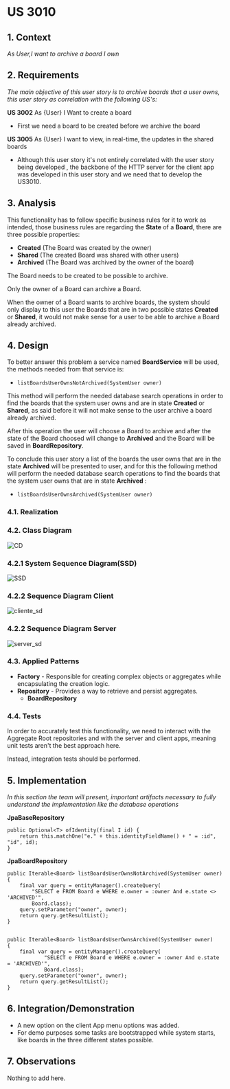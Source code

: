 # US 3010

## 1. Context

*As User,I want to archive a board I own*

## 2. Requirements

*The main objective of this user story is to archive boards that a user owns, this user story as correlation with the following US's:*

**US 3002** As {User} I Want to create a board

- First we need a board to be created before we archive the board

**US 3005** As {User} I want to view, in real-time, the updates in the shared boards

- Although this user story it's not entirely correlated with the user story being developed , 
    the backbone of the HTTP server for the client app was developed in this user story and we need that to develop the US3010. 



## 3. Analysis

This functionality has to follow specific business rules for it to work as intended, those business rules are regarding the 
**State** of a **Board**, there are three possible properties:

- **Created** (The Board was created by the owner)
- **Shared** (The created Board was shared with other users)
- **Archived** (The Board was archived by the owner of the board)

The Board needs to be created to be possible to archive.

Only the owner of a Board can archive a Board.

When the owner of a Board wants to archive boards, the system should only display to this user
the Boards that are in two possible states **Created**  or **Shared**, it would not make sense 
for a user to be able to archive a Board already archived.


## 4. Design

To better answer this problem a service named **BoardService** will be used, the methods needed from that service is:

- `listBoardsUserOwnsNotArchived(SystemUser owner)`

This method will perform the needed database search operations in order to find the boards that
the system user owns and are in state **Created**  or **Shared**, as said before it will not make sense to the user
archive a board already archived.

After this operation the user will choose a Board to archive and after the state of the Board choosed will change
to **Archived** and the Board will be saved in **BoardRepository**.

To conclude this user story a list of the boards the user owns that are in the state **Archived** will be presented to 
user, and for this the following method will perform the needed database search operations to find the boards that
the system user owns that are in state **Archived** :

- `listBoardsUserOwnsArchived(SystemUser owner)`

### 4.1. Realization

### 4.2. Class Diagram

![CD](CD.svg "CD")

### 4.2.1 System Sequence Diagram(SSD)

![SSD](SSD.svg "SSD")

### 4.2.2 Sequence Diagram Client

![cliente_sd](clientSD.svg "clientsd")

### 4.2.2 Sequence Diagram Server

![server_sd](serverSD.svg "serversd")

### 4.3. Applied Patterns

- **Factory** - Responsible for creating complex objects or aggregates while encapsulating the creation logic.
- **Repository** - Provides a way to retrieve and persist aggregates.
    + **BoardRepository**


### 4.4. Tests

In order to accurately test this functionality, we need to interact with the Aggregate Root repositories and
with the server and client apps, meaning unit tests aren't the best approach here.

Instead, integration tests should be performed.

## 5. Implementation

*In this section the team will present, important artifacts necessary to fully understand the implementation like the database operations*

 **JpaBaseRepository**
    
    public Optional<T> ofIdentity(final I id) {
        return this.matchOne("e." + this.identityFieldName() + " = :id", "id", id);
    }

 **JpaBoardRepository**

    public Iterable<Board> listBoardsUserOwnsNotArchived(SystemUser owner)
    {
        final var query = entityManager().createQuery(
            "SELECT e FROM Board e WHERE e.owner = :owner And e.state <> 'ARCHIVED'",
            Board.class);
        query.setParameter("owner", owner);
        return query.getResultList();
    }

    
    public Iterable<Board> listBoardsUserOwnsArchived(SystemUser owner)
    {
        final var query = entityManager().createQuery(
                "SELECT e FROM Board e WHERE e.owner = :owner And e.state = 'ARCHIVED'",
                Board.class);
        query.setParameter("owner", owner);
        return query.getResultList();
    }


## 6. Integration/Demonstration

* A new option on the client App menu options was added.
* For demo purposes some tasks are bootstrapped while system starts, like boards in the three different states possible.

## 7. Observations

Nothing to add here.